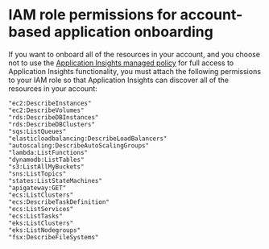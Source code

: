 # IAM role permissions for account\-based application onboarding<a name="appinsights-account-based-onboarding-permissions"></a>

If you want to onboard all of the resources in your account, and you choose not to use the [Application Insights managed policy](security-iam-awsmanpol-appinsights.md) for full access to Application Insights functionality, you must attach the following permissions to your IAM role so that Application Insights can discover all of the resources in your account:

```
"ec2:DescribeInstances" 
"ec2:DescribeVolumes"
"rds:DescribeDBInstances"
"rds:DescribeDBClusters"
"sqs:ListQueues"
"elasticloadbalancing:DescribeLoadBalancers"
"autoscaling:DescribeAutoScalingGroups"
"lambda:ListFunctions"
"dynamodb:ListTables"
"s3:ListAllMyBuckets"
"sns:ListTopics"
"states:ListStateMachines"
"apigateway:GET"
"ecs:ListClusters"
"ecs:DescribeTaskDefinition" 
"ecs:ListServices"
"ecs:ListTasks"
"eks:ListClusters"
"eks:ListNodegroups"
"fsx:DescribeFileSystems"
```